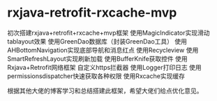 # rxjava-retrofit-rxcache-mvp
初次搭建rxjava+retrofit+rxcache+mvp框架
使用MagicIndicator实现滑动tablayout效果
使用GreenDao数据库（封装GreenDao工具）
使用AHBottomNavigation实现底部导航和消息红点
使用Recycleview
使用SmartRefreshLayout实现刷新加载
使用BufferKnife获取控件
使用Rxjava+Retrofit网络框架
自定义https拦截器
使用Logger打印日志
使用permissionsdispatcher快速获取各种权限
使用Rxcache实现缓存

根据其他大佬的博客学习和总结搭建此框架，希望大佬们给点优化意见。
